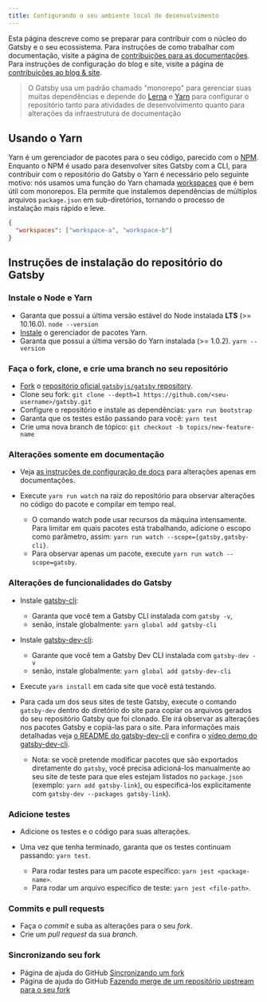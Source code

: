 ```yaml
---
title: Configurando o seu ambiente local de desenvolvimento
---
```


Esta página descreve como se preparar para contribuir com o núcleo do Gatsby e o seu ecossistema. Para instruções de como trabalhar com documentação, visite a página de [contribuições para as documentações](/contributing/docs-contributions/). Para instruções de configuração do blog e site, visite a página de [contribuições ao blog & site](/contributing/blog-and-website-contributions/).

> O Gatsby usa um padrão chamado "monorepo" para gerenciar suas muitas dependências e depende do
> [Lerna](https://lerna.js.org/) e [Yarn](https://yarnpkg.com/en/) para configurar o repositório tanto para atividades de desenvolvimento quanto para alterações da infraestrutura de documentação

## Usando o Yarn

Yarn é um gerenciador de pacotes para o seu código, parecido com o [NPM](https://www.npmjs.com/). Enquanto o NPM é usado para desenvolver sites Gatsby com a CLI, para contribuir com o repositório do Gatsby o Yarn é necessário pelo seguinte motivo: nós usamos uma função do Yarn chamada [workspaces](https://classic.yarnpkg.com/pt-BR/docs/workspaces) que é bem útil com monorepos. Ela permite que instalemos dependências de múltiplos arquivos `package.json` em sub-diretórios, tornando o processo de instalação mais rápido e leve.

```json:title=package.json
{
  "workspaces": ["workspace-a", "workspace-b"]
}
```

## Instruções de instalação do repositório do Gatsby

### Instale o Node e Yarn  

- Garanta que possui a última versão estável do Node instalada **LTS** (>= 10.16.0). `node --version`
- [Instale](https://yarnpkg.com/en/docs/install) o gerenciador de pacotes Yarn.
- Garanta que possui a última versão do Yarn instalada (>= 1.0.2). `yarn --version`

### Faça o fork, clone, e crie uma branch no seu repositório

- [Fork](https://help.github.com/en/github/getting-started-with-github/fork-a-repo) o [repositório oficial `gatsbyjs/gatsby` repository](https://github.com/gatsbyjs/gatsby).
- Clone seu fork: `git clone --depth=1 https://github.com/<seu-username>/gatsby.git`
- Configure o repositório e instale as dependências: `yarn run bootstrap`
- Garanta que os testes estão passando para você: `yarn test`
- Crie uma nova branch de tópico: `git checkout -b topics/new-feature-name`

### Alterações somente em documentação

- Veja [as instruções de configuração de docs](/contributing/docs-contributions#docs-site-setup-instructions) para alterações apenas em documentações.
- Execute `yarn run watch` na raiz do repositório para observar alterações no código do pacote e compilar em tempo real.

  - O comando watch pode usar recursos da máquina intensamente. Para limitar em quais pacotes está trabalhando, adicione o escopo como parâmetro, assim: `yarn run watch --scope={gatsby,gatsby-cli}`.
  - Para observar apenas um pacote, execute `yarn run watch --scope=gatsby`.

### Alterações de funcionalidades do Gatsby

- Instale [gatsby-cli](https://github.com/gatsbyjs/gatsby/blob/master/packages/gatsby-cli):
  - Garanta que você tem a Gatsby CLI instalada com `gatsby -v`,
  - senão, instale globalmente: `yarn global add gatsby-cli`
- Instale [gatsby-dev-cli](https://github.com/gatsbyjs/gatsby/tree/master/packages/gatsby-dev-cli):
  - Garante que você tem a Gatsby Dev CLI instalada com `gatsby-dev -v`
  - senão, instale globalmente: `yarn global add gatsby-dev-cli`
- Execute `yarn install` em cada site que você está testando.
- Para cada um dos seus sites de teste Gatsby, execute o comando `gatsby-dev` dentro do diretório do site para copiar os arquivos gerados do seu repositório Gatsby que foi clonado. Ele irá observar as alterações nos pacotes Gatsby e copiá-las para o site. Para informações mais detalhadas veja [o README do gatsby-dev-cli](https://www.npmjs.com/package/gatsby-dev-cli) e confira o [vídeo demo do gatsby-dev-cli](https://www.youtube.com/watch?v=D0SwX1MSuas).

  - Nota: se você pretende modificar pacotes que são exportados diretamente do `gatsby`, você precisa adicioná-los manualmente ao seu site de teste para que eles estejam listados no `package.json` (exemplo: `yarn add gatsby-link`), ou especificá-los explicitamente com `gatsby-dev --packages gatsby-link`).

### Adicione testes

- Adicione os testes e o código para suas alterações.
- Uma vez que tenha terminado, garanta que os testes continuam passando: `yarn test`.

  - Para rodar testes para um pacote específico: `yarn jest <package-name>`.
  - Para rodar um arquivo específico de teste: `yarn jest <file-path>`.

### Commits e pull requests

- Faça o *commit* e suba as alterações para o seu *fork*.
- Crie um *pull request* da sua *branch*.

### Sincronizando seu fork

- Página de ajuda do GitHub [Sincronizando um fork](https://help.github.com/en/github/collaborating-with-issues-and-pull-requests/syncing-a-fork)
- Página de ajuda do GitHub [Fazendo merge de um repositório upstream para o seu fork](https://help.github.com/en/github/collaborating-with-issues-and-pull-requests/merging-an-upstream-repository-into-your-fork)
